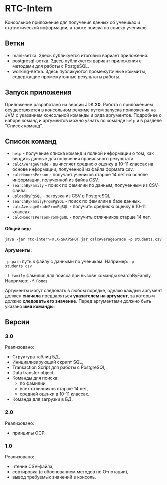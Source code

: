 # RTC-Intern
Консольное приложение для получения данных об учениках и статистической информации, а также поиска по списку учеников.
## Ветки
- main-ветка. Здесь публикуется итоговый вариант приложения.
- postgresql-ветка. Здесь публикуется вариант приложения с методами для работы с PostgeSQL.
- working-ветка. Здесь публикуются промежуточные коммиты, содержащие промежуточные результаты работы.

## Запуск приложения
Приложение разработано на версии JDK **20**. Работа с приложением осуществляется в консольном режиме путем запуска приложения на JVM с указанием консольной команды и ряда аргументов. Подробнее о наборе команд и аргументов можно узнать по команде `help` и в разделе "Список команд".

## Список команд
- `help` - получение списка команд и полной информации о том, как вводить данные для получения правильного результата.
- `calcAverageGrade` - вычисляет среднюю оценку в 10-11 классах на основе информации, полученной из файла формата csv.
- `calcHonorsPerson` - получает учеников старше 14 лет на основе информации, полученной из файла CSV.
- `searchByFamily` - поиск по фамилии по данным, полученным из CSV-файла.
- `uploadByPgSQL` - загрузка из CSV в PostgreSQL.
- `searchByFamilyFromPgSQL` - поиск по фамилии в базе данных.
- `calcAverageGradeFromPgSQL` - получить среднюю оценку в 10-11 классах.
- `calcHonorsPersonFromPgSQL` - получить отличников старше 14 лет.
#### Общий вид:
`java -jar rtc-intern-X.X-SNAPSHOT.jar calcAverageGrade -p students.csv`
#### Аргументы:
`-p path`
        путь к файлу с данными по ученикам.
        Например: `-p students.csv`

`-f family`
        фамилия для поиска при вызове команды searchByFamily.
        Например: `-f Попов`
        
Аргументы могут следовать в любом порядке, однако каждый аргумент должен **сначала** предваряться **указателем на аргумент**,
за которым должно **следовать его значение**. Перед аргументами должно быть указано **имя команды**.

## Версии
### 3.0
Реализовано:
- Структура таблиц БД,
- Инициализирующий скрипт SQL,
- Transaction Script для работы с PostgreSQl,
- Data transfer object,
- Команды для поиска:
  * по фамилии,
  * всех отличников старше 14 лет,
  * средней оценки в 10-11 классах.
- Команда для загрузки в БД. 

### 2.0
Реализовано:
- принципы OCP.

### 1.0
Реализовано:
- чтение CSV-файла,
- сортировка (с обоснованием методов по O-нотации),
- вывод требуемых значений в консоль.

